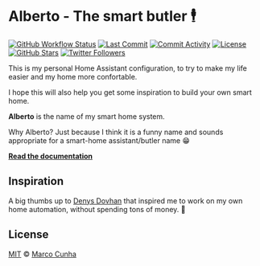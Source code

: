 # Alberto - The smart butler :business_suit_levitating:

<!-- ![Home](https://user-images.githubusercontent.com/3459374/152371766-1d2a1e17-34d3-4fe6-9e6d-aded02f14de1.png) -->

[![GitHub Workflow Status][github-img]][github-url]
[![Last Commit][last-commit-img]][github-url]
[![Commit Activity][commit-activity-img]][github-url]
[![License][license-img]][license-url]
[![GitHub Stars][stars-img]][github-url]
[![Twitter Followers][twitter-img]][twitter-url]

This is my personal Home Assistant configuration, to try to make my life easier and my home more confortable. 

I hope this will also help you get some inspiration to build your own smart home.

**Alberto** is the name of my smart home system. 

Why Alberto? Just because I think it is a funny name and sounds appropriate for a smart-home assistant/butler name 😁

[**Read the documentation**](https://mcunha.engineer/alberto-smart-home)

## Inspiration
A big thumbs up to [Denys Dovhan][denysdovhan] that inspired me to work on my own home automation, without spending tons of money. :pray:

## License

[MIT][license-url] © [Marco Cunha][marcocunha]

<!-- References -->

[github-url]: https://github.com/marcocunha/smart-home
[github-img]: https://img.shields.io/github/workflow/status/marcocunha/smart-home/CI/master?style=flat-square
[last-commit-img]: https://img.shields.io/github/last-commit/marcocunha/smart-home?style=flat-square
[commit-activity-img]: https://img.shields.io/github/commit-activity/m/marcocunha/smart-home?style=flat-square
[license-url]: https://github.com/marcocunha/smart-home/blob/master/LICENSE.md
[license-img]: https://img.shields.io/github/license/marcocunha/smart-home?style=flat-square
[twitter-url]: https://twitter.com/MarcoCunha27
[twitter-img]: https://img.shields.io/twitter/follow/MarcoCunha27?label=Follow
[stars-img]: https://img.shields.io/github/stars/marcocunha/smart-home?style=social
[denysdovhan]: https://denysdovhan.com
[marcocunha]: https://mcunha.engineer